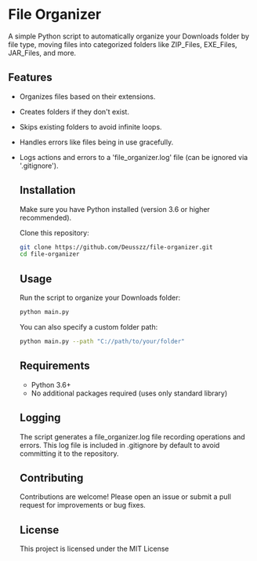 # File Organizer

A simple Python script to automatically organize your Downloads folder by file type, moving files into categorized folders like ZIP_Files, EXE_Files, JAR_Files, and more.

## Features

- Organizes files based on their extensions.
- Creates folders if they don't exist.
- Skips existing folders to avoid infinite loops.
- Handles errors like files being in use gracefully.
- Logs actions and errors to a 'file_organizer.log' file (can be ignored via '.gitignore').

  ## Installation

  Make sure you have Python installed (version 3.6 or higher recommended).

  Clone this repository:

  ```bash
  git clone https://github.com/Deusszz/file-organizer.git
  cd file-organizer
  ```

  ## Usage

  Run the script to organize your Downloads folder:
  ```bash
  python main.py
  ```
  You can also specify a custom folder path:
  ```bash
  python main.py --path "C://path/to/your/folder"
  ```

  ## Requirements

  - Python 3.6+
  - No additional packages required (uses only standard library)

  ## Logging

  The script generates a file_organizer.log file recording operations and errors.
  This log file is included in .gitignore by default to avoid committing it to the repository.
 
  ## Contributing

  Contributions are welcome! Please open an issue or submit a pull request for improvements or bug fixes.

  ## License

  This project is licensed under the MIT License
  
